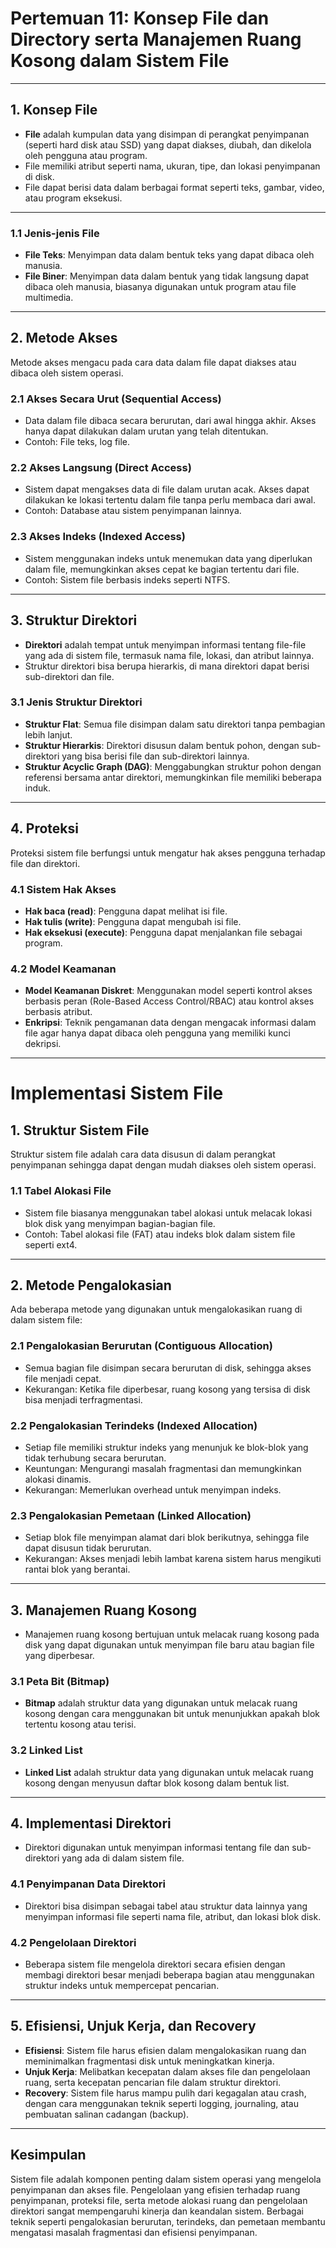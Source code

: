 # Pertemuan 11: Konsep File dan Directory serta Manajemen Ruang Kosong dalam Sistem File

---

## 1. Konsep File
- **File** adalah kumpulan data yang disimpan di perangkat penyimpanan (seperti hard disk atau SSD) yang dapat diakses, diubah, dan dikelola oleh pengguna atau program.
- File memiliki atribut seperti nama, ukuran, tipe, dan lokasi penyimpanan di disk.
- File dapat berisi data dalam berbagai format seperti teks, gambar, video, atau program eksekusi.

---

### 1.1 Jenis-jenis File
- **File Teks**: Menyimpan data dalam bentuk teks yang dapat dibaca oleh manusia.
- **File Biner**: Menyimpan data dalam bentuk yang tidak langsung dapat dibaca oleh manusia, biasanya digunakan untuk program atau file multimedia.

---

## 2. Metode Akses
Metode akses mengacu pada cara data dalam file dapat diakses atau dibaca oleh sistem operasi.

### 2.1 Akses Secara Urut (Sequential Access)
- Data dalam file dibaca secara berurutan, dari awal hingga akhir. Akses hanya dapat dilakukan dalam urutan yang telah ditentukan.
- Contoh: File teks, log file.

### 2.2 Akses Langsung (Direct Access)
- Sistem dapat mengakses data di file dalam urutan acak. Akses dapat dilakukan ke lokasi tertentu dalam file tanpa perlu membaca dari awal.
- Contoh: Database atau sistem penyimpanan lainnya.

### 2.3 Akses Indeks (Indexed Access)
- Sistem menggunakan indeks untuk menemukan data yang diperlukan dalam file, memungkinkan akses cepat ke bagian tertentu dari file.
- Contoh: Sistem file berbasis indeks seperti NTFS.

---

## 3. Struktur Direktori
- **Direktori** adalah tempat untuk menyimpan informasi tentang file-file yang ada di sistem file, termasuk nama file, lokasi, dan atribut lainnya.
- Struktur direktori bisa berupa hierarkis, di mana direktori dapat berisi sub-direktori dan file.
  
### 3.1 Jenis Struktur Direktori
- **Struktur Flat**: Semua file disimpan dalam satu direktori tanpa pembagian lebih lanjut.
- **Struktur Hierarkis**: Direktori disusun dalam bentuk pohon, dengan sub-direktori yang bisa berisi file dan sub-direktori lainnya.
- **Struktur Acyclic Graph (DAG)**: Menggabungkan struktur pohon dengan referensi bersama antar direktori, memungkinkan file memiliki beberapa induk.

---

## 4. Proteksi
Proteksi sistem file berfungsi untuk mengatur hak akses pengguna terhadap file dan direktori.

### 4.1 Sistem Hak Akses
- **Hak baca (read)**: Pengguna dapat melihat isi file.
- **Hak tulis (write)**: Pengguna dapat mengubah isi file.
- **Hak eksekusi (execute)**: Pengguna dapat menjalankan file sebagai program.
  
### 4.2 Model Keamanan
- **Model Keamanan Diskret**: Menggunakan model seperti kontrol akses berbasis peran (Role-Based Access Control/RBAC) atau kontrol akses berbasis atribut.
- **Enkripsi**: Teknik pengamanan data dengan mengacak informasi dalam file agar hanya dapat dibaca oleh pengguna yang memiliki kunci dekripsi.

---

# Implementasi Sistem File

## 1. Struktur Sistem File
Struktur sistem file adalah cara data disusun di dalam perangkat penyimpanan sehingga dapat dengan mudah diakses oleh sistem operasi.

### 1.1 Tabel Alokasi File
- Sistem file biasanya menggunakan tabel alokasi untuk melacak lokasi blok disk yang menyimpan bagian-bagian file.
- Contoh: Tabel alokasi file (FAT) atau indeks blok dalam sistem file seperti ext4.

---

## 2. Metode Pengalokasian
Ada beberapa metode yang digunakan untuk mengalokasikan ruang di dalam sistem file:

### 2.1 Pengalokasian Berurutan (Contiguous Allocation)
- Semua bagian file disimpan secara berurutan di disk, sehingga akses file menjadi cepat.
- Kekurangan: Ketika file diperbesar, ruang kosong yang tersisa di disk bisa menjadi terfragmentasi.

### 2.2 Pengalokasian Terindeks (Indexed Allocation)
- Setiap file memiliki struktur indeks yang menunjuk ke blok-blok yang tidak terhubung secara berurutan.
- Keuntungan: Mengurangi masalah fragmentasi dan memungkinkan alokasi dinamis.
- Kekurangan: Memerlukan overhead untuk menyimpan indeks.

### 2.3 Pengalokasian Pemetaan (Linked Allocation)
- Setiap blok file menyimpan alamat dari blok berikutnya, sehingga file dapat disusun tidak berurutan.
- Kekurangan: Akses menjadi lebih lambat karena sistem harus mengikuti rantai blok yang berantai.

---

## 3. Manajemen Ruang Kosong
- Manajemen ruang kosong bertujuan untuk melacak ruang kosong pada disk yang dapat digunakan untuk menyimpan file baru atau bagian file yang diperbesar.

### 3.1 Peta Bit (Bitmap)
- **Bitmap** adalah struktur data yang digunakan untuk melacak ruang kosong dengan cara menggunakan bit untuk menunjukkan apakah blok tertentu kosong atau terisi.

### 3.2 Linked List
- **Linked List** adalah struktur data yang digunakan untuk melacak ruang kosong dengan menyusun daftar blok kosong dalam bentuk list.

---

## 4. Implementasi Direktori
- Direktori digunakan untuk menyimpan informasi tentang file dan sub-direktori yang ada di dalam sistem file.

### 4.1 Penyimpanan Data Direktori
- Direktori bisa disimpan sebagai tabel atau struktur data lainnya yang menyimpan informasi file seperti nama file, atribut, dan lokasi blok disk.

### 4.2 Pengelolaan Direktori
- Beberapa sistem file mengelola direktori secara efisien dengan membagi direktori besar menjadi beberapa bagian atau menggunakan struktur indeks untuk mempercepat pencarian.

---

## 5. Efisiensi, Unjuk Kerja, dan Recovery
- **Efisiensi**: Sistem file harus efisien dalam mengalokasikan ruang dan meminimalkan fragmentasi disk untuk meningkatkan kinerja.
- **Unjuk Kerja**: Melibatkan kecepatan dalam akses file dan pengelolaan ruang, serta kecepatan pencarian file dalam struktur direktori.
- **Recovery**: Sistem file harus mampu pulih dari kegagalan atau crash, dengan cara menggunakan teknik seperti logging, journaling, atau pembuatan salinan cadangan (backup).

---
## Kesimpulan
Sistem file adalah komponen penting dalam sistem operasi yang mengelola penyimpanan dan akses file. Pengelolaan yang efisien terhadap ruang penyimpanan, proteksi file, serta metode alokasi ruang dan pengelolaan direktori sangat mempengaruhi kinerja dan keandalan sistem. Berbagai teknik seperti pengalokasian berurutan, terindeks, dan pemetaan membantu mengatasi masalah fragmentasi dan efisiensi penyimpanan.

